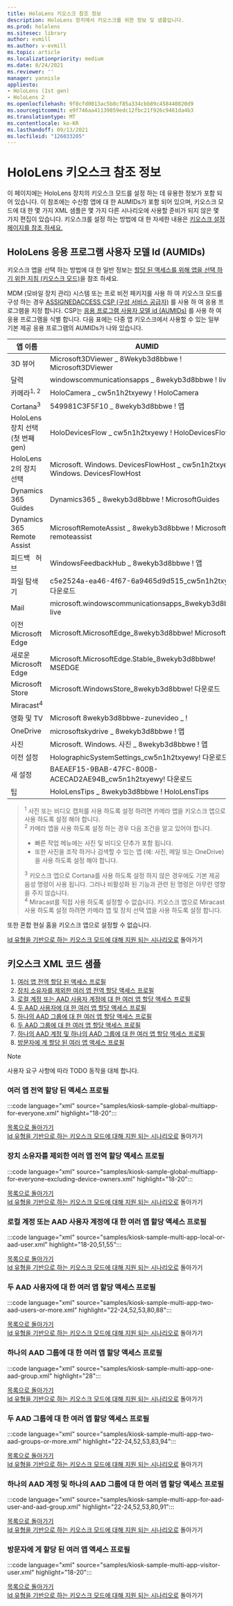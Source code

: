 ```yaml
---
title: HoloLens 키오스크 참조 정보
description: HoloLens 장치에서 키오스크를 위한 정보 및 샘플입니다.
ms.prod: hololens
ms.sitesec: library
author: evmill
ms.author: v-evmill
ms.topic: article
ms.localizationpriority: medium
ms.date: 8/24/2021
ms.reviewer: ''
manager: yannisle
appliesto:
- HoloLens (1st gen)
- HoloLens 2
ms.openlocfilehash: 9f8cfd0013ac5b8cf85a334cbb89c458440820d9
ms.sourcegitcommit: e9f746aa41139859edc12fbc21f926c9461da4b3
ms.translationtype: MT
ms.contentlocale: ko-KR
ms.lasthandoff: 09/13/2021
ms.locfileid: "126033205"
---
```

# <a name="hololens-kiosk-reference-information"></a>HoloLens 키오스크 참조 정보

이 페이지에는 HoloLens 장치의 키오스크 모드를 설정 하는 데 유용한 정보가 포함 되어 있습니다. 이 참조에는 수신함 앱에 대 한 AUMIDs가 포함 되어 있으며, 키오스크 모드에 대 한 몇 가지 XML 샘플은 몇 가지 다른 시나리오에 사용할 준비가 되지 않은 몇 가지 편집이 있습니다. 키오스크를 설정 하는 방법에 대 한 자세한 내용은 [키오스크 설정 페이지를 참조 하세요.](hololens-kiosk.md)

## <a name="hololens-application-user-model-ids-aumids"></a>HoloLens 응용 프로그램 사용자 모델 Id (AUMIDs)  

키오스크 앱을 선택 하는 방법에 대 한 일반 정보는 [할당 된 액세스를 위해 앱을 선택 하기 위한 지침 (키오스크 모드)](/windows/configuration/guidelines-for-assigned-access-app)을 참조 하세요.

MDM (모바일 장치 관리) 시스템 또는 프로 비전 패키지를 사용 하 여 키오스크 모드를 구성 하는 경우 [ASSIGNEDACCESS CSP (구성 서비스 공급자)](/windows/client-management/mdm/assignedaccess-csp) 를 사용 하 여 응용 프로그램을 지정 합니다. CSP는 [응용 프로그램 사용자 모델 id (AUMIDs)](/windows/configuration/find-the-application-user-model-id-of-an-installed-app) 를 사용 하 여 응용 프로그램을 식별 합니다. 다음 표에는 다중 앱 키오스크에서 사용할 수 있는 일부 기본 제공 응용 프로그램의 AUMIDs가 나와 있습니다.

<a id="aumids"></a>

|앱 이름 |AUMID |
| --- | --- |
|3D 뷰어 |Microsoft3DViewer \_ 8Wekyb3d8bbwe \! Microsoft3DViewer |
|달력 |windowscommunicationsapps \_ 8wekyb3d8bbwe \! live |
|카메라<sup>1, 2</sup> |HoloCamera \_ cw5n1h2txyewy \! HoloCamera |
|Cortana<sup>3</sup> |549981C3F5F10 \_ 8wekyb3d8bbwe \! 앱 |
|HoloLens 장치 선택 (첫 번째 gen) |HoloDevicesFlow \_ cw5n1h2txyewy \! HoloDevicesFlow |
|HoloLens 2의 장치 선택 |Microsoft. Windows. DevicesFlowHost \_ cw5n1h2txyewy \! Windows. DevicesFlowHost |
|Dynamics 365 Guides |Dynamics365 \_ 8wekyb3d8bbwe \! MicrosoftGuides |
|Dynamics 365 Remote Assist |MicrosoftRemoteAssist \_ 8wekyb3d8bbwe \! Microsoft. remoteassist |
|피드백 &nbsp; 허브 |WindowsFeedbackHub \_ 8wekyb3d8bbwe \! 앱 |
|파일 탐색기 |c5e2524a-ea46-4f67-6a9465d9d515_cw5n1h2txyewy! 다운로드 |
|Mail |microsoft.windowscommunicationsapps_8wekyb3d8bbwe! live |
|이전 Microsoft Edge |Microsoft.MicrosoftEdge_8wekyb3d8bbwe! MicrosoftEdge |
|새로운 Microsoft Edge |Microsoft.MicrosoftEdge.Stable_8wekyb3d8bbwe! MSEDGE |
|Microsoft Store |Microsoft.WindowsStore_8wekyb3d8bbwe! 다운로드 |
|Miracast<sup>4</sup> | &nbsp; |
|영화 및 TV |Microsoft 8wekyb3d8bbwe-zunevideo \_ \! |
|OneDrive |microsoftskydrive \_ 8wekyb3d8bbwe \! 앱 |
|사진 |Microsoft. Windows. 사진 \_ 8wekyb3d8bbwe \! 앱 |
|이전 설정 |HolographicSystemSettings_cw5n1h2txyewy! 다운로드 |
|새 설정 |BAEAEF15-9BAB-47FC-800B-ACECAD2AE94B_cw5n1h2txyewy! 다운로드 |
|팁 |HoloLensTips \_ 8wekyb3d8bbwe \! HoloLensTips |

> <sup>1</sup> 사진 또는 비디오 캡처를 사용 하도록 설정 하려면 카메라 앱을 키오스크 앱으로 사용 하도록 설정 해야 합니다.  
> <sup>2</sup> 카메라 앱을 사용 하도록 설정 하는 경우 다음 조건을 알고 있어야 합니다.
> - 빠른 작업 메뉴에는 사진 및 비디오 단추가 포함 됩니다.
> - 또한 사진을 조작 하거나 검색할 수 있는 앱 (예: 사진, 메일 또는 OneDrive)을 사용 하도록 설정 해야 합니다.  
>  
> <sup>3</sup> 키오스크 앱으로 Cortana를 사용 하도록 설정 하지 않은 경우에도 기본 제공 음성 명령이 사용 됩니다. 그러나 비활성화 된 기능과 관련 된 명령은 아무런 영향을 주지 않습니다.  
> <sup>4</sup> Miracast를 직접 사용 하도록 설정할 수 없습니다. 키오스크 앱으로 Miracast 사용 하도록 설정 하려면 카메라 앱 및 장치 선택 앱을 사용 하도록 설정 합니다.

또한 혼합 현실 홈을 키오스크 앱으로 설정할 수 없습니다.

[Id 유형을 기반으로 하는 키오스크 모드에 대해 지원 되는 시나리오로](hololens-kiosk.md#supported-scenarios-for-kiosk-mode-based-on-identity-type) 돌아가기

## <a name="kiosk-xml-code-samples"></a>키오스크 XML 코드 샘플

1. [여러 앱 전역 할당 된 액세스 프로필](#multiple-app-global-assigned-access-profile)
1. [장치 소유자를 제외한 여러 앱 전역 할당 액세스 프로필](#multiple-app-global-assigned-access-profile-excluding-device-owners)
1. [로컬 계정 또는 AAD 사용자 계정에 대 한 여러 앱 할당 액세스 프로필](#multiple-app-assigned-access-profile-for-a-local-account-or-aad-user-account)
1. [두 AAD 사용자에 대 한 여러 앱 할당 액세스 프로필](#multiple-app-assigned-access-profiles-for-two-aad-users-or-more)
1. [하나의 AAD 그룹에 대 한 여러 앱 할당 액세스 프로필](#multiple-app-assigned-access-profile-for-one-aad-group)
1. [두 AAD 그룹에 대 한 여러 앱 할당 액세스 프로필](#multiple-app-assigned-access-profile-for-two-aad-groups-or-more)
1. [하나의 AAD 계정 및 하나의 AAD 그룹에 대 한 여러 앱 할당 액세스 프로필](#multiple-app-assigned-access-profile-for-one-aad-account-and-one-aad-group)
1. [방문자에 게 할당 된 여러 앱 액세스 프로필](#multiple-app-assigned-access-profile-for-visitors)

> [!NOTE]
> 사용자 요구 사항에 따라 TODO 동작을 대체 합니다.

### <a name="multiple-app-global-assigned-access-profile"></a>여러 앱 전역 할당 된 액세스 프로필

:::code language="xml" source="samples/kiosk-sample-global-multiapp-for-everyone.xml" highlight="18-20":::

[목록으로 돌아가기](#kiosk-xml-code-samples) <br>
[Id 유형을 기반으로 하는 키오스크 모드에 대해 지원 되는 시나리오로](hololens-kiosk.md#supported-scenarios-for-kiosk-mode-based-on-identity-type) 돌아가기

### <a name="multiple-app-global-assigned-access-profile-excluding-device-owners"></a>장치 소유자를 제외한 여러 앱 전역 할당 액세스 프로필

:::code language="xml" source="samples/kiosk-sample-global-multiapp-for-everyone-excluding-device-owners.xml" highlight="18-20":::

[목록으로 돌아가기](#kiosk-xml-code-samples) <br>
[Id 유형을 기반으로 하는 키오스크 모드에 대해 지원 되는 시나리오로](hololens-kiosk.md#supported-scenarios-for-kiosk-mode-based-on-identity-type) 돌아가기

### <a name="multiple-app-assigned-access-profile-for-a-local-account-or-aad-user-account"></a>로컬 계정 또는 AAD 사용자 계정에 대 한 여러 앱 할당 액세스 프로필

:::code language="xml" source="samples/kiosk-sample-multi-app-local-or-aad-user.xml" highlight="18-20,51,55":::

[목록으로 돌아가기](#kiosk-xml-code-samples) <br>
[Id 유형을 기반으로 하는 키오스크 모드에 대해 지원 되는 시나리오로](hololens-kiosk.md#supported-scenarios-for-kiosk-mode-based-on-identity-type) 돌아가기

### <a name="multiple-app-assigned-access-profiles-for-two-aad-users-or-more"></a>두 AAD 사용자에 대 한 여러 앱 할당 액세스 프로필

:::code language="xml" source="samples/kiosk-sample-multi-app-two-aad-users-or-more.xml" highlight="22-24,52,53,80,88":::

[목록으로 돌아가기](#kiosk-xml-code-samples) <br>
[Id 유형을 기반으로 하는 키오스크 모드에 대해 지원 되는 시나리오로](hololens-kiosk.md#supported-scenarios-for-kiosk-mode-based-on-identity-type) 돌아가기

### <a name="multiple-app-assigned-access-profile-for-one-aad-group"></a>하나의 AAD 그룹에 대 한 여러 앱 할당 액세스 프로필

:::code language="xml" source="samples/kiosk-sample-multi-app-one-aad-group.xml" highlight="28":::

[목록으로 돌아가기](#kiosk-xml-code-samples) <br>
[Id 유형을 기반으로 하는 키오스크 모드에 대해 지원 되는 시나리오로](hololens-kiosk.md#supported-scenarios-for-kiosk-mode-based-on-identity-type) 돌아가기

### <a name="multiple-app-assigned-access-profile-for-two-aad-groups-or-more"></a>두 AAD 그룹에 대 한 여러 앱 할당 액세스 프로필

:::code language="xml" source="samples/kiosk-sample-multi-app-two-aad-groups-or-more.xml" highlight="22-24,52,53,83,94":::

[목록으로 돌아가기](#kiosk-xml-code-samples) <br>
[Id 유형을 기반으로 하는 키오스크 모드에 대해 지원 되는 시나리오로](hololens-kiosk.md#supported-scenarios-for-kiosk-mode-based-on-identity-type) 돌아가기

### <a name="multiple-app-assigned-access-profile-for-one-aad-account-and-one-aad-group"></a>하나의 AAD 계정 및 하나의 AAD 그룹에 대 한 여러 앱 할당 액세스 프로필

:::code language="xml" source="samples/kiosk-sample-multi-app-for-aad-user-and-aad-group.xml" highlight="22-24,52,53,80,91":::

[목록으로 돌아가기](#kiosk-xml-code-samples) <br>
[Id 유형을 기반으로 하는 키오스크 모드에 대해 지원 되는 시나리오로](hololens-kiosk.md#supported-scenarios-for-kiosk-mode-based-on-identity-type) 돌아가기

### <a name="multiple-app-assigned-access-profile-for-visitors"></a>방문자에 게 할당 된 여러 앱 액세스 프로필

:::code language="xml" source="samples/kiosk-sample-multi-app-visitor-user.xml" highlight="18-20":::

[목록으로 돌아가기](#kiosk-xml-code-samples) <br>
[Id 유형을 기반으로 하는 키오스크 모드에 대해 지원 되는 시나리오로](hololens-kiosk.md#supported-scenarios-for-kiosk-mode-based-on-identity-type) 돌아가기
